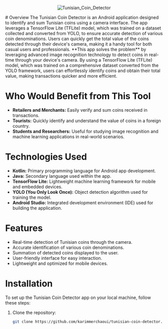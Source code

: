 <div align='center'>

![Tunisian_Coin_Detector](https://github.com/user-attachments/assets/e7531210-fa84-45a3-aaaf-9626eaa6d865)

</div>
# Overview
The Tunisian Coin Detector is an Android application designed to identify and sum Tunisian coins using a camera interface. The app leverages a TensorFlow Lite (TFLite) model, which was trained on a dataset collected and converted from YOLO, to ensure accurate detection of various coin denominations. Users can quickly get the total value of the coins detected through their device's camera, making it a handy tool for both casual users and professionals.
**This app solves the problem** by leveraging advanced image recognition technology to detect coins in real-time through your device's camera. By using a TensorFlow Lite (TFLite) model, which was trained on a comprehensive dataset converted from the YOLO framework, users can effortlessly identify coins and obtain their total value, making transactions quicker and more efficient.


# Who Would Benefit from This Tool
- **Retailers and Merchants:** Easily verify and sum coins received in transactions.
- **Tourists:** Quickly identify and understand the value of coins in a foreign country.
- **Students and Researchers:** Useful for studying image recognition and machine learning applications in real-world scenarios.


# Technologies Used
- **Kotlin:** Primary programming language for Android app development.
- **Java:** Secondary language used within the app.
- **TensorFlow Lite:** Lightweight machine learning framework for mobile and embedded devices.
- **YOLO (You Only Look Once):** Object detection algorithm used for training the model.
- **Android Studio:** Integrated development environment (IDE) used for building the application.

# Features
- Real-time detection of Tunisian coins through the camera.
- Accurate identification of various coin denominations.
- Summation of detected coins displayed to the user.
- User-friendly interface for easy interaction.
- Lightweight and optimized for mobile devices.

# Installation
To set up the Tunisian Coin Detector app on your local machine, follow these steps:

1. Clone the repository:
   ```bash
   git clone https://github.com/karimmerchaoui/tunisian-coin-detector.git
